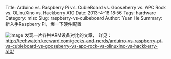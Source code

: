 Title: Arduino vs. Raspberry Pi vs. CubieBoard vs. Gooseberry vs. APC Rock vs. OLinuXino vs. Hackberry A10
Date: 2013-4-18 18:56
Tags: hardware
Category: misc
Slug: raspberry-vs-cuibeboard
Author: Yuan He
Summary: 新入手Raspberry Pi，爆一下硬件配置

![image](http://techwatch.keeward.com/wp-content/uploads/2013/02/20130206_190210.jpg)
发现一片各种ARM设备对比的文章， 详见：
http://techwatch.keeward.com/geeks-and-nerds/arduino-vs-raspberry-pi-vs-cubieboard-vs-gooseberry-vs-apc-rock-vs-olinuxino-vs-hackberry-a10/
